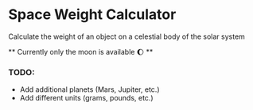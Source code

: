 # Space Weight Calculator
Calculate the weight of an object on a celestial body of the solar system

** Currently only the moon is available :moon: **

### TODO:

- Add additional planets (Mars, Jupiter, etc.)
- Add different units (grams, pounds, etc.)



